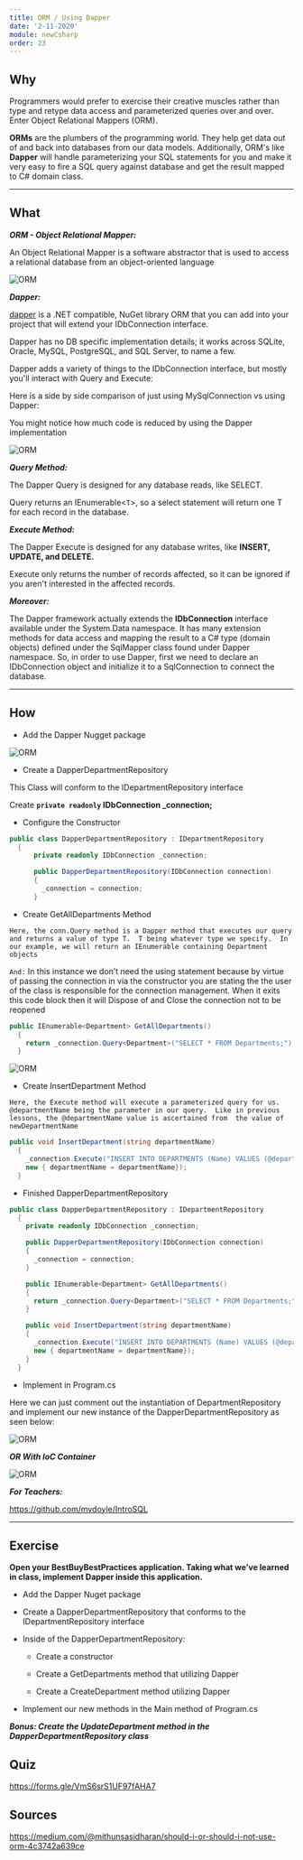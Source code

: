 ```yaml
---
title: ORM / Using Dapper
date: '2-11-2020'
module: newCsharp
order: 23
---
```


## Why

Programmers would prefer to exercise their creative muscles rather than type and retype data access and parameterized queries over and over. Enter Object Relational Mappers (ORM).

**ORMs** are the plumbers of the programming world. They help get data out of and back into databases from our data models. Additionally, ORM's like **Dapper** will handle parameterizing your SQL statements for you and make it very easy to fire a SQL query against database and get the result mapped to C# domain class.

---

## What

***ORM - Object Relational Mapper:***

An Object Relational Mapper is a software abstractor that is used to access a relational database from an object-oriented language

![ORM](../images/ormEx0.png "ORM")

***Dapper:***

[dapper](https://github.com/StackExchange/Dapper) is a .NET compatible, NuGet library ORM that you can add into your project that will extend your IDbConnection interface.

Dapper has no DB specific implementation details; it works across SQLite, Oracle, MySQL, PostgreSQL, and SQL Server, to name a few.

Dapper adds a variety of things to the IDbConnection interface, but mostly you'll interact with Query and Execute:

Here is a side by side comparison of just using MySqlConnection vs using Dapper:

You might notice how much code is reduced by using the Dapper implementation

![ORM](../images/ormEx1.png "ORM")

***Query Method:***

The Dapper Query is designed for any database reads, like SELECT.

Query returns an IEnumerable<`T`>, so a select statement will return one T for each record in the database.

***Execute Method:***

The Dapper Execute is designed for any database writes, like **INSERT, UPDATE, and DELETE.**

Execute only returns the number of records affected, so it can be ignored if you aren't interested in the affected records.

***Moreover:***

The Dapper framework actually extends the **IDbConnection** interface available under the System.Data namespace. It has many extension methods for data access and mapping the result to a C# type (domain objects) defined under the SqlMapper class found under Dapper namespace. So, in order to use Dapper, first we need to declare an IDbConnection object and initialize it to a SqlConnection to connect the database.

---

## How

* Add the Dapper Nugget package

![ORM](../images/ormEx2.png "ORM")

* Create a DapperDepartmentRepository

This Class will conform to the IDepartmentRepository interface

Create **`private readonly` IDbConnection _connection;**

* Configure the Constructor

```csharp
public class DapperDepartmentRepository : IDepartmentRepository
  {
      private readonly IDbConnection _connection;

      public DapperDepartmentRepository(IDbConnection connection)
      {
        _connection = connection;
      }
```

* Create GetAllDepartments Method

`Here, the conn.Query method is a Dapper method that executes our query and returns a value of type T.  T being whatever type we specify.  In our example, we will return an IEnumerable containing Department objects`

`And:`
In this instance we don’t need the using statement because by virtue of passing the connection in via the constructor you are stating the the user of the class is responsible for the connection management. When it exits this code block then it will Dispose of and Close the connection not to be reopened

```csharp
public IEnumerable<Department> GetAllDepartments()
  {
    return _connection.Query<Department>("SELECT * FROM Departments;").ToList();
  }
```

![ORM](../images/ormEx2.png "ORM")

* Create InsertDepartment Method

`Here, the Execute method will execute a parameterized query for us.  @departmentName being the parameter in our query.  Like in previous lessons, the @departmentName value is ascertained from  the value of newDepartmentName`

```csharp
public void InsertDepartment(string departmentName)
  {
    _connection.Execute("INSERT INTO DEPARTMENTS (Name) VALUES (@departmentName);",
    new { departmentName = departmentName});
  }
```

* Finished DapperDepartmentRepository

```csharp
public class DapperDepartmentRepository : IDepartmentRepository
  {
    private readonly IDbConnection _connection;

    public DapperDepartmentRepository(IDbConnection connection)
    {
      _connection = connection;
    }

    public IEnumerable<Department> GetAllDepartments()
    {
      return _connection.Query<Department>("SELECT * FROM Departments;").ToList();
    }

    public void InsertDepartment(string departmentName)
    {
      _connection.Execute("INSERT INTO DEPARTMENTS (Name) VALUES (@departmentName);",
      new { departmentName = departmentName});
    }
  }
```

* Implement in Program.cs

Here we can just comment out the instantiation of DepartmentRepository and implement our new instance of the DapperDepartmentRepository as seen below:

![ORM](../images/ormEx3.png "ORM")

***OR With IoC Container***

![ORM](../images/ormEx3.png "ORM")

***For Teachers:***

<https://github.com/mvdoyle/IntroSQL>

---

## Exercise

**Open your BestBuyBestPractices application. Taking what we’ve learned in class, implement Dapper inside this application.**

* Add the Dapper Nuget package

* Create a DapperDepartmentRepository that conforms to the IDepartmentRepository interface

* Inside of the DapperDepartmentRepository:

  * Create a constructor

  * Create a GetDepartments method that utilizing Dapper

  * Create a CreateDepartment method utilizing Dapper

* Implement our new methods in the Main method of Program.cs

***Bonus: Create the UpdateDepartment method in the DapperDepartmentRepository class***

## Quiz

<https://forms.gle/VmS6srS1UF97fAHA7>

## Sources

<https://medium.com/@mithunsasidharan/should-i-or-should-i-not-use-orm-4c3742a639ce>
